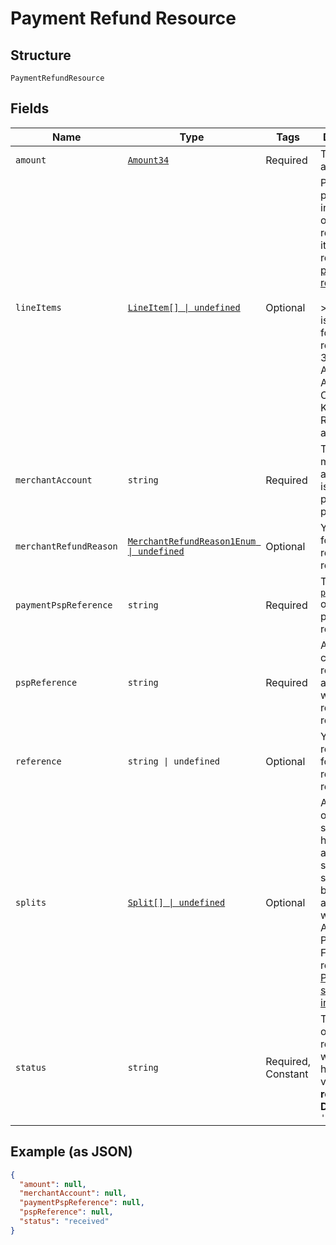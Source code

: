 
# Payment Refund Resource

## Structure

`PaymentRefundResource`

## Fields

| Name | Type | Tags | Description |
|  --- | --- | --- | --- |
| `amount` | [`Amount34`](../../doc/models/amount-34.md) | Required | The refund amount. |
| `lineItems` | [`LineItem[] \| undefined`](../../doc/models/line-item.md) | Optional | Price and product information of the refunded items, required for [partial refunds](https://docs.adyen.com/online-payments/refund#refund-a-payment).<br><br>> This field is required for partial refunds with 3x 4x Oney, Affirm, Afterpay, Clearpay, Klarna, Ratepay, Zip and Atome. |
| `merchantAccount` | `string` | Required | The merchant account that is used to process the payment. |
| `merchantRefundReason` | [`MerchantRefundReason1Enum \| undefined`](../../doc/models/merchant-refund-reason-1-enum.md) | Optional | Your reason for the refund request. |
| `paymentPspReference` | `string` | Required | The [`pspReference`](https://docs.adyen.com/api-explorer/#/CheckoutService/latest/post/payments__resParam_pspReference) of the payment to refund. |
| `pspReference` | `string` | Required | Adyen's 16-character reference associated with the refund request. |
| `reference` | `string \| undefined` | Optional | Your reference for the refund request. |
| `splits` | [`Split[] \| undefined`](../../doc/models/split.md) | Optional | An array of objects specifying how the amount should be split between accounts when using Adyen for Platforms. For details, refer to [Providing split information](https://docs.adyen.com/marketplaces-and-platforms/processing-payments#providing-split-information). |
| `status` | `string` | Required, Constant | The status of your request. This will always have the value **received**.<br>**Default**: `'received'` |

## Example (as JSON)

```json
{
  "amount": null,
  "merchantAccount": null,
  "paymentPspReference": null,
  "pspReference": null,
  "status": "received"
}
```

